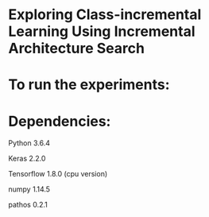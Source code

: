 # Exploring Class-incremental Learning Using Incremental Architecture Search

# To run the experiments:

# Dependencies:
Python 3.6.4

Keras 2.2.0

Tensorflow 1.8.0 (cpu version)

numpy 1.14.5

pathos 0.2.1


